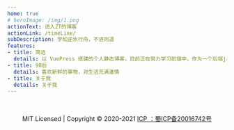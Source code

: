 ```yaml
---
home: true
# heroImage: /img/1.png
actionText: 进入ZT的博客
actionLink: /timeLine/
subDescription: 学如逆水行舟，不进则退
features:
- title: 简洁
  details: 以 VuePress 搭建的个人静态博客，目前正在努力学习前端中，作为一个后端java程序员，无力吐槽一句前端的css，好难
- title: 90后
  details: 喜欢新鲜的事物，对生活充满激情
- title: 关于我
  details: 关于我
---
```

<br>
<p align="center">MIT Licensed | Copyright © 2020-2021 <a href="http://www.beian.miit.gov.cn">ICP ：蜀ICP备20016742号</a> </p>


